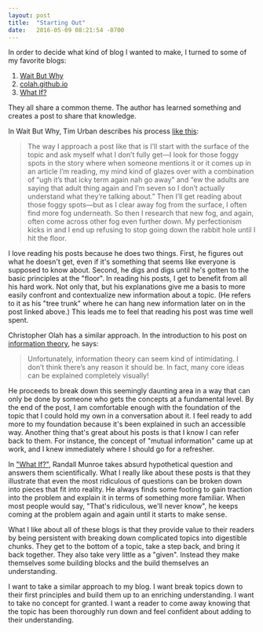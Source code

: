 ```yaml
---
layout: post
title:  "Starting Out"
date:   2016-05-09 08:21:54 -0700
---
```

In order to decide what kind of blog I wanted to make, I turned to some of my favorite blogs:

1. [Wait But Why](http://waitbutwhy.com/)
1. [colah.github.io](http://colah.github.io)
1. [What If?](https://what-if.xkcd.com/)

They all share a common theme.
The author has learned something and creates a post to share
that knowledge.

In Wait But Why, Tim Urban describes his process [like this](http://waitbutwhy.com/2015/06/how-tesla-will-change-your-life.html):

> The way I approach a post like that is I’ll start with the surface of the topic and ask myself what I don’t fully get—I look for those foggy spots in the story where when someone mentions it or it comes up in an article I’m reading, my mind kind of glazes over with a combination of “ugh it’s that icky term again nah go away” and “ew the adults are saying that adult thing again and I’m seven so I don’t actually understand what they’re talking about.” Then I’ll get reading about those foggy spots—but as I clear away fog from the surface, I often find more fog underneath. So then I research that new fog, and again, often come across other fog even further down. My perfectionism kicks in and I end up refusing to stop going down the rabbit hole until I hit the floor.

I love reading his posts because he does two things.  First, he figures out what he doesn't get, even if it's something
that seems like everyone is supposed to know about.  Second, he digs and digs until he's gotten
to the basic principles at the "floor".  In reading his posts, I get to benefit
from all his hard work. Not only that, but his explanations give me a basis to
more easily confront and contextualize new information about a topic.  (He refers
  to it as his "tree trunk" where he can hang new information later on in the
  post linked above.)  This leads me to feel that reading his post was time
  well spent.

Christopher Olah has a similar approach.  In the introduction to his post on [information theory](http://colah.github.io/posts/2015-09-Visual-Information/), he says:

> Unfortunately, information theory can seem kind of intimidating. I don’t think there’s any reason it should be. In fact, many core ideas can be explained completely visually!

He proceeds to break down this seemingly daunting area in a way that can only
be done by someone who gets the concepts at a fundamental level. By the end of the post,
 I am comfortable enough with the foundation of the topic that I could hold
 my own in a conversation about it.  I feel ready to add more to my foundation
 because it's been explained in such an accessible way.  Another thing that's
 great about his posts is that I know I can refer back to them.  For instance,
the concept of "mutual information" came up at work, and I knew immediately where I should
go for a refresher.

In ["What If?"](https://what-if.xkcd.com), Randall Munroe takes absurd hypothetical
question and answers them scientifically.  What I really like about these posts is
 that they illustrate that even the most ridiculous of questions can be broken down
 into pieces that fit into reality.  He always finds some footing to gain traction
 into the problem and explain it in terms of something more familiar.  When most
 people would say, "That's ridiculous, we'll never know", he keeps coming at the
 problem again and again until it starts to make sense.

What I like about all of these blogs is that they provide value to their readers
by being persistent with breaking down complicated topics into digestible chunks.
They get to the bottom of a topic, take a step back, and bring it back together.
They also take very little as a "given". Instead they make themselves some building
blocks and the build themselves an understanding.

I want to take a similar approach to my blog.  I want break topics down to their
 first principles and build them up to an enriching understanding.
I want to take no concept for granted. I want a reader to come away knowing that
the topic has been thoroughly run down and feel confident about adding to their
understanding.
